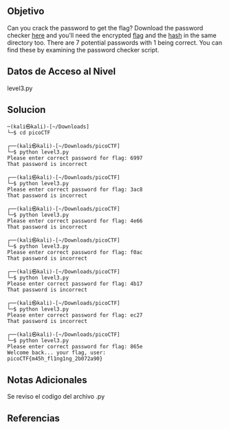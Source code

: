 
## Objetivo

Can you crack the password to get the flag? Download the password checker [here](https://artifacts.picoctf.net/c/16/level3.py) and you'll need the encrypted [flag](https://artifacts.picoctf.net/c/16/level3.flag.txt.enc) and the [hash](https://artifacts.picoctf.net/c/16/level3.hash.bin) in the same directory too. There are 7 potential passwords with 1 being correct. You can find these by examining the password checker script.

## Datos de Acceso al Nivel

level3.py
## Solucion

```
─(kali㉿kali)-[~/Downloads]
└─$ cd picoCTF  
                                                    
┌──(kali㉿kali)-[~/Downloads/picoCTF]
└─$ python level3.py 
Please enter correct password for flag: 6997
That password is incorrect
                                                                                        
┌──(kali㉿kali)-[~/Downloads/picoCTF]
└─$ python level3.py
Please enter correct password for flag: 3ac8
That password is incorrect
     
┌──(kali㉿kali)-[~/Downloads/picoCTF]
└─$ python level3.py
Please enter correct password for flag: 4e66
That password is incorrect
                              
┌──(kali㉿kali)-[~/Downloads/picoCTF]
└─$ python level3.py
Please enter correct password for flag: f0ac
That password is incorrect
 
┌──(kali㉿kali)-[~/Downloads/picoCTF]
└─$ python level3.py
Please enter correct password for flag: 4b17
That password is incorrect
        
┌──(kali㉿kali)-[~/Downloads/picoCTF]
└─$ python level3.py
Please enter correct password for flag: ec27
That password is incorrect
                                                                
┌──(kali㉿kali)-[~/Downloads/picoCTF]
└─$ python level3.py
Please enter correct password for flag: 865e
Welcome back... your flag, user:
picoCTF{m45h_fl1ng1ng_2b072a90}

```

## Notas Adicionales

Se reviso el codigo del archivo .py

## Referencias